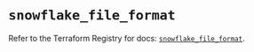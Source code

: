 # `snowflake_file_format`

Refer to the Terraform Registry for docs: [`snowflake_file_format`](https://registry.terraform.io/providers/snowflakedb/snowflake/1.2.1/docs/resources/file_format).
